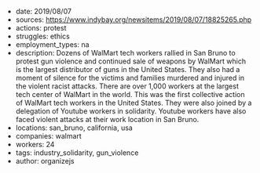- date: 2019/08/07
- sources: https://www.indybay.org/newsitems/2019/08/07/18825265.php
- actions: protest
- struggles: ethics
- employment_types: na
- description: Dozens of WalMart tech workers rallied in San Bruno to protest gun violence and continued sale of weapons by WalMart which is the largest distributor of guns in the United States. They also had a moment of silence for the victims and families murdered and injured in the violent racist attacks. There are over 1,000 workers at the largest tech center of WalMart in the world. This was the first collective action of WalMart tech workers in the United States. They were also joined by a delegation of Youtube workers in solidarity. Youtube workers have also faced violent attacks at their work location in San Bruno.
- locations: san_bruno, california, usa
- companies: walmart
- workers: 24
- tags: industry_solidarity, gun_violence
- author: organizejs
